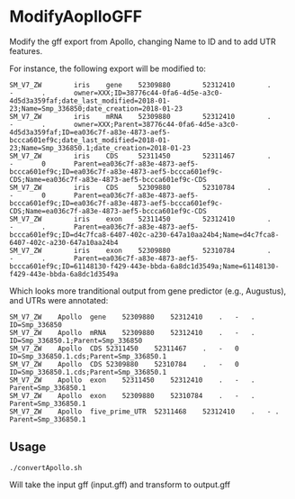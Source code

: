 # ModifyAoplloGFF

Modify the gff export from Apollo, changing Name to ID and to add UTR features. 

For instance, the following export will be modified to:

~~~~~~
SM_V7_ZW        iris    gene    52309880        52312410        .       -       .       owner=XXX;ID=38776c44-0fa6-4d5e-a3c0-4d5d3a359faf;date_last_modified=2018-01-23;Name=Smp_336850;date_creation=2018-01-23
SM_V7_ZW        iris    mRNA    52309880        52312410        .       -       .       owner=XXX;Parent=38776c44-0fa6-4d5e-a3c0-4d5d3a359faf;ID=ea036c7f-a83e-4873-aef5-bccca601ef9c;date_last_modified=2018-01-23;Name=Smp_336850.1;date_creation=2018-01-23
SM_V7_ZW        iris    CDS     52311450        52311467        .       -       0       Parent=ea036c7f-a83e-4873-aef5-bccca601ef9c;ID=ea036c7f-a83e-4873-aef5-bccca601ef9c-CDS;Name=ea036c7f-a83e-4873-aef5-bccca601ef9c-CDS
SM_V7_ZW        iris    CDS     52309880        52310784        .       -       0       Parent=ea036c7f-a83e-4873-aef5-bccca601ef9c;ID=ea036c7f-a83e-4873-aef5-bccca601ef9c-CDS;Name=ea036c7f-a83e-4873-aef5-bccca601ef9c-CDS
SM_V7_ZW        iris    exon    52311450        52312410        .       -       .       Parent=ea036c7f-a83e-4873-aef5-bccca601ef9c;ID=d4c7fca8-6407-402c-a230-647a10aa24b4;Name=d4c7fca8-6407-402c-a230-647a10aa24b4
SM_V7_ZW        iris    exon    52309880        52310784        .       -       .       Parent=ea036c7f-a83e-4873-aef5-bccca601ef9c;ID=61148130-f429-443e-bbda-6a8dc1d3549a;Name=61148130-f429-443e-bbda-6a8dc1d3549a
~~~~~~

Which looks more tranditional output from gene predictor (e.g., Augustus), and UTRs were annotated:

~~~~~~
SM_V7_ZW	Apollo	gene	52309880	52312410	.	-	.	ID=Smp_336850
SM_V7_ZW	Apollo	mRNA	52309880	52312410	.	-	.	ID=Smp_336850.1;Parent=Smp_336850
SM_V7_ZW	Apollo	CDS	52311450	52311467	.	-	0	ID=Smp_336850.1.cds;Parent=Smp_336850.1
SM_V7_ZW	Apollo	CDS	52309880	52310784	.	-	0	ID=Smp_336850.1.cds;Parent=Smp_336850.1
SM_V7_ZW	Apollo	exon	52311450	52312410	.	-	.	Parent=Smp_336850.1
SM_V7_ZW	Apollo	exon	52309880	52310784	.	-	.	Parent=Smp_336850.1
SM_V7_ZW	Apollo	five_prime_UTR	52311468	52312410	.	- .	Parent=Smp_336850.1
~~~~~~

## Usage

~~~~~~
./convertApollo.sh
~~~~~~

Will take the input gff (input.gff) and transform to output.gff
